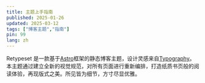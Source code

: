 ```yaml
---
title: 主题上手指南
published: 2025-01-26
updated: 2025-03-12
tags: ["博客主题","指南"]
pin: 99
lang: zh
---
```


Retypeset 是一款基于[Astro](https://astro.build/)框架的静态博客主题，设计灵感来自[Typography](https://astro-theme-typography.vercel.app/)。本主题通过建立全新的视觉规范，对所有页面进行重新编排，打造纸质书页般的阅读体验，再现版式之美。所见皆为细节，方寸尽显优雅。
